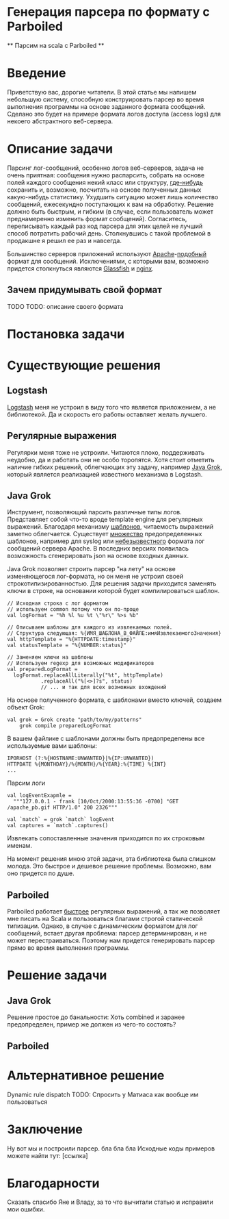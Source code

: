 Генерация парсера по формату с Parboiled
========================================
** Парсим на scala с Parboiled **

# Введение
Приветствую вас, дорогие читатели.
В этой статье мы напишем небольшую систему, способную конструировать парсер во время выполнения программы на
основе заданного формата сообщений. Сделано это будет на примере формата логов доступа (access logs) для
некоего абстрактного веб-сервера.

[pro-parboiled]: http://habrahabr.ru/post/270233

# Описание задачи
Парсинг лог-сообщений, особенно логов веб-серверов, задача не очень приятная: сообщения нужно распарсить,
собрать на основе полей каждого сообщения некий класс или структуру, [где-нибудь][elastic] сохранить и, возможно,
посчитать на основе полученных данных какую-нибудь статистику. Ухудшить ситуацию может лишь количество сообщений,
ежесекундно поступающих к вам на обработку. Решение должно быть быстрым, и гибким (в случае, если пользователь
может преднамеренно изменить формат сообщений). Согласитесь, переписывать каждый раз код парсера для этих целей не
лучший способ потратить рабочий день. Столкнувшись с такой проблемой в продакшне я решил ее раз и навсегда.

Большинство серверов приложений используют [Apache][apache]-[подобный][tomcat] формат для сообщений.
Исключениями, с которыми вам, возможно придется столкнуться являются [Glassfish][glassfish] и [nginx][nginx].

[elastic]: https://www.elastic.co/products/elasticsearch
[apache]: http://httpd.apache.org/docs/2.2/mod/mod_log_config.html#formats
[tomcat]: https://tomcat.apache.org/tomcat-7.0-doc/config/valve.html
[nginx]: http://nginx.org/en/docs/http/ngx_http_log_module.html
[glassfish]: http://pe-kay.blogspot.ru/2011/08/enabling-http-access-log-in-glassfish.html

## Зачем придумывать свой формат
TODO
TODO: описание своего формата

# Постановка задачи

# Существующие решения

## Logstash
[Logstash][logstash] меня не устроил в виду того что является приложением, а не библиотекой. Да и скорость его работы
оставляет желать лучшего.

[logstash]: http://logstash.com

## Регулярные выражения
Регулярки меня тоже не устроили. Читаются плохо, поддерживать неудобно, да и работать они не особо торопятся.
Хотя стоит отметить наличие гибких решений, облегчающих эту задачу, например [Java Grok][java-grok], который является
реализацией известного механизма в Logstash.


## Java Grok
Инструмент, позволяющий парсить различные типы логов. Представляет собой что-то вроде template engine для регулярных
выражений. Благодаря механизму [шаблонов][grok-patterns], читаемость выражений заметно облегчается. Существует
[множество][logstash-grok-patterns] предопределенных шаблонов, например для syslog или
[небезызвестного][apache-combined] формата лог сообщений сервера Apache. В последних версиях появилась возможность
сгенерировать json на основе входных данных.

[java-grok]: https://github.com/thekrakken/java-grok
[grok-patterns]: https://github.com/thekrakken/java-grok/blob/master/patterns/patterns
[logstash-grok-patterns]: https://github.com/elastic/logstash/blob/v1.4.2/patterns/grok-patterns
[apache-combined]: https://httpd.apache.org/docs/2.2/logs.html#combined

Java Grok позволяет строить парсер "на лету" на основе изменяющегося лог-формата, но он меня не устроил своей
строкотипизированностью. Для решения задачи приходится заменять ключи в строке, на основании которой будет
компилироваться шаблон.

    // Исходная строка с лог форматом
    // используем common потому что он по-проще
    val logFormat = "%h %l %u %t \"%r\" %>s %b"

    // Описываем шаблоны для каждого из извлекаемых полей.
    // Структура следующая: %{ИМЯ_ШАБЛОНА_В_ФАЙЛЕ:имяИзвлекаемогоЗначения}
    val httpTemplate = "%{HTTPDATE:timestamp}"
    val statusTemplate = "%{NUMBER:status}"

    // Заменяем ключи на шаблоны
    // Используем regexp для возможных модификаторов
    val preparedLogFormat =
      logFormat.replaceAllLiterally("%t", httpTemplate)
               .replaceAll("%[<>]?s", status)
               // ... и так для всех возможных вхождений

На основе полученного формата, с шаблонами вместо ключей, создаем объект Grok:

    val grok = Grok create "path/to/my/patterns"
        grok compile preparedLogFormat

В вашем файлике с шаблонами должны быть предопределены все используемые вами шаблоны:

    IPORHOST (?:%{HOSTNAME:UNWANTED}|%{IP:UNWANTED})
    HTTPDATE %{MONTHDAY}/%{MONTH}/%{YEAR}:%{TIME} %{INT}
    ...

Парсим логи

    val logEventExapmle =
      """127.0.0.1 - frank [10/Oct/2000:13:55:36 -0700] "GET /apache_pb.gif HTTP/1.0" 200 2326"""

    val `match` = grok `match` logEvent
    val captures = `match`.captures()



Извлекать сопоставленные значения приходится по их строковым именам.


На момент решения мною этой задачи, эта библиотека была слишком молода.
Это быстрое и дешевое решение проблемы. Возможно, вам оно придется по душе.


## Parboiled
Parboiled работает [быстрее][pro-parboiled] регулярных выражений, а так же позволяет мне писать на Scala и
пользоваться благами строгой статической типизации. Однако, в случае с динамическим форматом для лог сообщений, встает
другая проблема: парсер детерминирован, и не может перестраиваться. Поэтому нам придется генерировать парсер прямо
во время выполнения программы.


# Решение задачи

## Java Grok
Решение простое до банальности:
Хоть combined и заранее предопределен, пример же должен из чего-то состоять?




## Parboiled



# Альтернативное решение
Dynamic rule dispatch
TODO: Спросить у Матиаса как вообще им пользоваться

# Заключение
Ну вот мы и построили парсер. бла бла бла
Исходные коды примеров можете найти тут: [ссылка]

# Благодарности
Сказать спасибо Яне и Владу, за то что вычитали статью и исправили мои ошибки.
